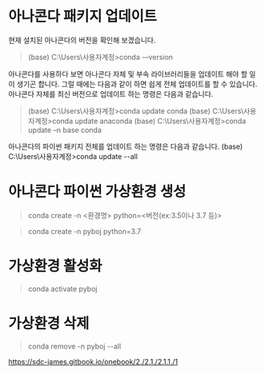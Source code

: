 
# 아나콘다 패키지 업데이트

현재 설치된 아나콘다의 버전을 확인해 보겠습니다.
  >(base) C:\Users\사용자계정>conda -–version


아나콘다를 사용하다 보면 아나콘다 자체 및 부속 라이브러리들을 업데이트 해야 할 일이 생기곤 합니다. 
그럴 때에는 다음과 같이 하면 쉽게 전체 업데이트를 할 수 있습니다.
아나콘다 자체를 최신 버전으로 업데이트 하는 명령은 다음과 같습니다.
  >(base) C:\Users\사용자계정>conda update conda
  >(base) C:\Users\사용자계정>conda update anaconda
  >(base) C:\Users\사용자계정>conda update –n base conda


아나콘다의 파이썬 패키지 전체를 업데이트 하는 명령은 다음과 같습니다.
(base) C:\Users\사용자계정>conda update --all



# 아나콘다 파이썬 가상환경 생성

>conda create -n <환경명> python=<버전(ex:3.5이나 3.7 등)>

>conda create -n pyboj python=3.7

# 가상환경 활성화

>conda activate pyboj


# 가상환경 삭제

>conda remove -n pyboj --all


https://sdc-james.gitbook.io/onebook/2./2.1./2.1.1./1

